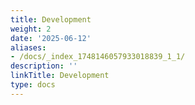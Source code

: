 ```yaml
---
title: Development
weight: 2
date: '2025-06-12'
aliases:
- /docs/_index_1748146057933018839_1_1/
description: ''
linkTitle: Development
type: docs
---
```


